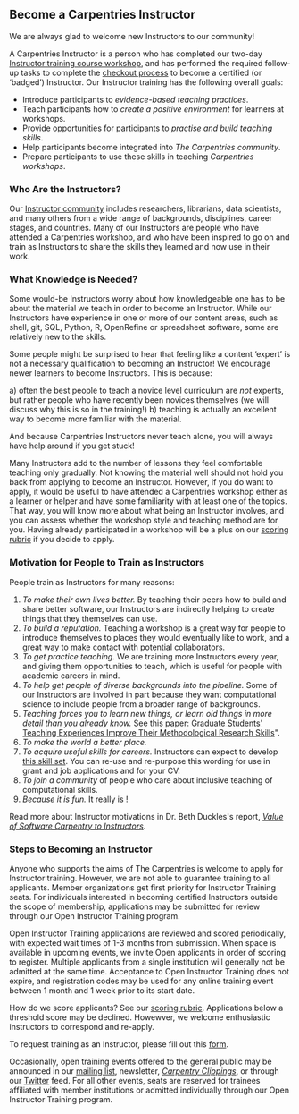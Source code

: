 ## Become a Carpentries Instructor

We are always glad to welcome new Instructors to our community!

A Carpentries Instructor is a person who has completed our two-day
[Instructor training course workshop](https://carpentries.github.io/instructor-training/), and
has performed the required follow-up tasks to complete
the [checkout process](https://carpentries.github.io/instructor-training/checkout/) to become a certified (or ‘badged’)
Instructor. Our Instructor training has the following overall goals:

- Introduce participants to *evidence-based teaching practices*.
- Teach participants how to *create a positive environment* for learners at workshops.
- Provide opportunities for participants to *practise and build teaching skills*.
- Help participants become integrated into *The Carpentries community*.
- Prepare participants to use these skills in teaching *Carpentries workshops*.

### Who Are the Instructors?

Our [Instructor community](https://carpentries.org/instructors/) includes researchers, librarians, data scientists, and many others
from a wide range of backgrounds, disciplines, career stages, and countries. Many of our Instructors are
people who have attended a Carpentries workshop, and who have been inspired to go on and train as Instructors to
share the skills they learned and now use in their work.

### What Knowledge is Needed?

Some would-be Instructors worry about how knowledgeable one has to be about the material we teach in order to become an Instructor.
While our Instructors have experience in one or more of our content areas, such as shell, git, SQL, Python, R, OpenRefine or
spreadsheet software, some are relatively new to the skills.

Some people might be surprised to hear that feeling like a content ‘expert’ is not a necessary qualification to becoming an
Instructor! We encourage newer learners to become Instructors. This is because:

a) often the best people to teach a novice level curriculum are *not* experts, but rather
people who have recently been novices themselves (we will discuss why this is so in the training!)
b) teaching is actually an excellent way to become more familiar with the material.

And because Carpentries Instructors never teach alone, you will always have help around if you get stuck!

Many Instructors add to the number of lessons they feel comfortable teaching only gradually. Not knowing the material well should not hold you back from applying to become an Instructor. However, if you do want to apply, it would be useful to have attended a Carpentries workshop either as a learner or helper and have some familiarity with at least one of the topics. That way, you will know more about what being an Instructor involves, and you can assess whether the workshop style and teaching method are for you.
Having already participated in a workshop will be a plus on our [scoring rubric](https://github.com/carpentries/Instructor-training/blob/gh-pages/files/rubric.md#) if you decide to apply.

### Motivation for People to Train as Instructors

People train as Instructors for many reasons:

1. *To make their own lives better.* By teaching their peers how to build and share better software, our Instructors are indirectly helping to create things that they themselves can use.
2. *To build a reputation.* Teaching a workshop is a great way for people to introduce themselves to places they would eventually like to work, and a great way to make contact with potential collaborators.
3. *To get practice teaching.* We are training more Instructors every year, and giving them opportunities to teach, which is useful for people with academic careers in mind.
4. *To help get people of diverse backgrounds into the pipeline.* Some of our Instructors are involved in part because they want computational science to include people from a broader range of backgrounds.
5. *Teaching forces you to learn new things, or learn old things in more detail than you already know.* See this paper: [Graduate Students' Teaching Experiences Improve Their Methodological Research Skills](http://science.sciencemag.org/content/333/6045/1037)".
6. *To make the world a better place.*
7. *To acquire useful skills for careers.* Instructors can expect to develop [this skill set](https://github.com/carpentries/commons/blob/master/text-for-instructors.md#). You can re-use and re-purpose this wording for use in grant and job applications and for your CV.
8. *To join a community* of people who care about inclusive teaching of computational skills.
9. *Because it is fun.* It really is !

Read more about Instructor motivations in Dr. Beth Duckles's report, [*Value of Software Carpentry to Instructors*](https://software-carpentry.org/files/bib/duckles-instructor-engagement-2016.pdf).

### Steps to Becoming an Instructor

Anyone who supports the aims of The Carpentries is welcome to apply for Instructor training. However, we are not able to
guarantee training to all applicants. Member organizations get first priority for Instructor Training seats. For individuals
interested in becoming certified Instructors outside the scope of membership, applications may be submitted for review
through our Open Instructor Training program.

Open Instructor Training applications are reviewed and scored periodically, with expected wait times of 1-3 months from
submission. When space is available in upcoming events, we invite Open applicants in order of scoring to register. Multiple
applicants from a single institution will generally not be admitted at the same time. Acceptance to Open Instructor Training
does not expire, and registration codes may be used for any online training event between 1 month and 1 week prior to its start date.

How do we score applicants? See our [scoring rubric](https://github.com/carpentries/Instructor-training/blob/gh-pages/files/rubric.md#).
Applications below a threshold score may be declined. Howewver, we welcome enthusiastic instructors to correspond and re-apply.

To request training as an Instructor, please fill out this [form](https://amy.carpentries.org/forms/request_training/).

Occasionally, open training events offered to the general public may be announced
in our [mailing list](https://carpentries.topicbox.com/groups/discuss),
newsletter, [*Carpentry Clippings*](http://eepurl.com/cfODMH), or through
our [Twitter](https://twitter.com/thecarpentries) feed.
For all other events, seats are reserved for trainees affiliated with member institutions or admitted individually through our Open Instructor Training program.
